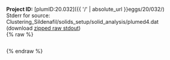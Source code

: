 **Project ID:** [plumID:20.032]({{ '/' | absolute_url }}eggs/20/032/)  
Stderr for source:  Clustering_Sildenafil/solids_setup/solid_analysis/plumed4.dat   
(download [zipped raw stdout](plumed4.dat.plumed.stdout.txt.zip))  
{% raw %}
<pre>
</pre>
{% endraw %}
